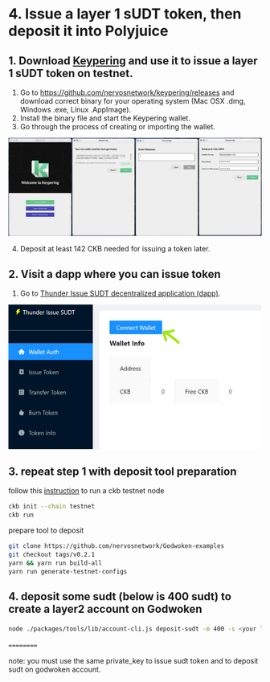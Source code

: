 # 4. Issue a layer 1 sUDT token, then deposit it into Polyjuice

## 1. Download [Keypering](https://nervosnetwork.github.io/keypering/#/) and use it to issue a layer 1 sUDT token on testnet.

1. Go to https://github.com/nervosnetwork/keypering/releases and download correct binary for your operating system (Mac OSX .dmg, Windows .exe, Linux .AppImage).
2. Install the binary file and start the Keypering wallet.
3. Go through the process of creating or importing the wallet.

<img src="images/keypering-setup.jpg" />

4. Deposit at least 142 CKB needed for issuing a token later.

## 2. Visit a dapp where you can issue token

1. Go to [Thunder Issue SUDT decentralized application (dapp)](https://udt.ckbapp.dev/).

<img src="images/thunder-connect.png" />

## 3. repeat step 1 with deposit tool preparation

follow this [instruction](https://docs.nervos.org/docs/basics/guides/testnet) to run a ckb testnet node

```sh
ckb init --chain testnet
ckb run
```

prepare tool to deposit

```sh
git clone https://github.com/nervosnetwork/Godwoken-examples
git checkout tags/v0.2.1
yarn && yarn run build-all
yarn run generate-testnet-configs
```

## 4. deposit some sudt (below is 400 sudt) to create a layer2 account on Godwoken

```sh
node ./packages/tools/lib/account-cli.js deposit-sudt -m 400 -s <your lock_hash in ckb-cli account address info> -p <private_key> -l <your eth_address>

========

```

note: you must use the same private_key to issue sudt token and to deposit sudt on godwoken account.
